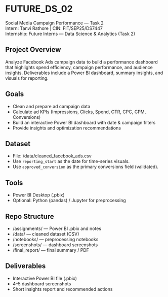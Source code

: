 # FUTURE_DS_02
Social Media Campaign Performance — Task 2  
Intern: Tanvi Rathore | CIN: FIT/SEP25/DS7447  
Internship: Future Interns — Data Science & Analytics (Task 2)

## Project Overview
Analyze Facebook Ads campaign data to build a performance dashboard that highlights spend efficiency, campaign performance, and audience insights. Deliverables include a Power BI dashboard, summary insights, and visuals for reporting.

## Goals
- Clean and prepare ad campaign data
- Calculate ad KPIs (Impressions, Clicks, Spend, CTR, CPC, CPM, Conversions)
- Build an interactive Power BI dashboard with date & campaign filters
- Provide insights and optimization recommendations

## Dataset
- File: /data/cleaned_facebook_ads.csv
- Use `reporting_start` as the date for time-series visuals.
- Use `approved_conversion` as the primary conversions field (validated).

## Tools
- Power BI Desktop (.pbix)
- Optional: Python (pandas) / Jupyter for preprocessing

## Repo Structure
- /assignments/ — Power BI .pbix and notes
- /data/ — cleaned dataset (CSV)
- /notebooks/ — preprocessing notebooks
- /screenshots/ — dashboard screenshots
- /final_report/ — final summary / PDF

## Deliverables
- Interactive Power BI file (.pbix)
- 4–5 dashboard screenshots
- Short insights report and recommended actions
